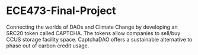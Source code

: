 # ECE473-Final-Project
Connecting the worlds of DAOs and Climate Change by developing an SRC20 token called CAPTCHA. The tokens allow companies to sell/buy CCUS storage facility space. CaptchaDAO offers a sustainable alternative to phase out of carbon credit usage.
